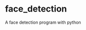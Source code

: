 # face_detection

<!--
#groups
Computer Vision

#languages
Python

#frames and libs
OpenCV

-->

A face detection program with python
